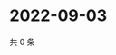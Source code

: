 # 2022-09-03

共 0 条

<!-- BEGIN WEIBO -->
<!-- 最后更新时间 Sat Sep 03 2022 12:02:58 GMT+0800 (China Standard Time) -->

<!-- END WEIBO -->

